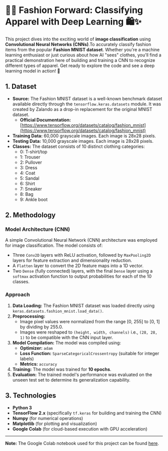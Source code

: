 # 👕👟 Fashion Forward: Classifying Apparel with Deep Learning 🛍️✨

This project dives into the exciting world of **image classification** using **Convolutional Neural Networks (CNNs)**.To accurately classify fashion items from the popular **Fashion MNIST dataset**. Whether you're a machine learning enthusiast or just curious about how AI "sees" clothes, you'll find a practical demonstration here of building and training a CNN to recognize different types of apparel. Get ready to explore the code and see a deep learning model in action! 🚀

## 1. Dataset

* **Source:** The Fashion MNIST dataset is a well-known benchmark dataset available directly through the `tensorflow.keras.datasets` module. It was created by Zalando as a drop-in replacement for the original MNIST dataset.
    * **Official Documentation:** [https://www.tensorflow.org/datasets/catalog/fashion_mnist](https://www.tensorflow.org/datasets/catalog/fashion_mnist)
* **Training Data:** 60,000 grayscale images. Each image is 28x28 pixels.
* **Testing Data:** 10,000 grayscale images. Each image is 28x28 pixels.
* **Classes:** The dataset consists of 10 distinct clothing categories:
    * 0: T-shirt/top
    * 1: Trouser
    * 2: Pullover
    * 3: Dress
    * 4: Coat
    * 5: Sandal
    * 6: Shirt
    * 7: Sneaker
    * 8: Bag
    * 9: Ankle boot

## 2. Methodology

### Model Architecture (CNN)

A simple Convolutional Neural Network (CNN) architecture was employed for image classification. The model consists of:
* Three `Conv2D` layers with ReLU activation, followed by `MaxPooling2D` layers for feature extraction and dimensionality reduction.
* A `Flatten` layer to convert the 2D feature maps into a 1D vector.
* Two `Dense` (fully connected) layers, with the final `Dense` layer using a `softmax` activation function to output probabilities for each of the 10 classes.

### Approach

1.  **Data Loading:** The Fashion MNIST dataset was loaded directly using `keras.datasets.fashion_mnist.load_data()`.
2.  **Preprocessing:**
    * Image pixel values were normalized from the range [0, 255] to [0, 1] by dividing by 255.0.
    * Images were reshaped to `(height, width, channels)` i.e., `(28, 28, 1)` to be compatible with the CNN input layer.
3.  **Model Compilation:** The model was compiled using:
    * **Optimizer:** `adam`
    * **Loss Function:** `SparseCategoricalCrossentropy` (suitable for integer labels)
    * **Metrics:** `accuracy`
4.  **Training:** The model was trained for **10 epochs**.
5.  **Evaluation:** The trained model's performance was evaluated on the unseen test set to determine its generalization capability.

## 3. Technologies

* **Python 3**
* **TensorFlow 2.x** (specifically `tf.keras` for building and training the CNN)
* **Numpy** (for numerical operations)
* **Matplotlib** (for plotting and visualization)
* **Google Colab** (for cloud-based execution with GPU acceleration)

---

**Note:** The Google Colab notebook used for this project can be found [here](link_to_your_colab_notebook_on_github).

